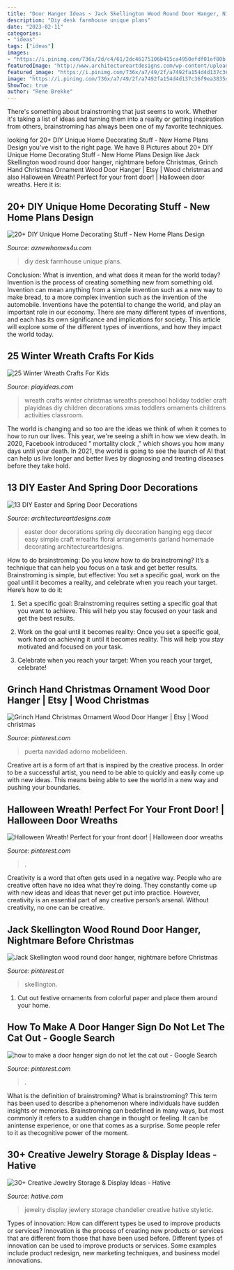 ```yaml
---
title: "Door Hanger Ideas ~ Jack Skellington Wood Round Door Hanger, Nightmare Before Christmas"
description: "Diy desk farmhouse unique plans"
date: "2023-02-11"
categories:
- "ideas"
tags: ["ideas"]
images:
- "https://i.pinimg.com/736x/2d/c4/61/2dc46175106b415ca4950efdf01ef80b.jpg"
featuredImage: "http://www.architectureartdesigns.com/wp-content/uploads/2013/03/Easter-Door-Decoration-ArchitectureArtDesigns-3.jpg"
featured_image: "https://i.pinimg.com/736x/a7/49/2f/a7492fa154d4d137c36f9ea3835d1913.jpg"
image: "https://i.pinimg.com/736x/a7/49/2f/a7492fa154d4d137c36f9ea3835d1913.jpg"
ShowToc: true
author: "Rene Brekke"
---
```



There's something about brainstroming that just seems to work. Whether it's taking a list of ideas and turning them into a reality or getting inspiration from others, brainstroming has always been one of my favorite techniques.

	

		
looking for 20+ DIY Unique Home Decorating Stuff - New Home Plans Design you've visit to the right page. We have 8 Pictures about 20+ DIY Unique Home Decorating Stuff - New Home Plans Design like Jack Skellington wood round door hanger, nightmare before Christmas, Grinch Hand Christmas Ornament Wood Door Hanger | Etsy | Wood christmas and also Halloween Wreath! Perfect for your front door! | Halloween door wreaths. Here it is:
		
    
## 20+ DIY Unique Home Decorating Stuff - New Home Plans Design

<img loading=lazy src="http://www.aznewhomes4u.com/wp-content/uploads/2017/04/DIY-Farmhouse-Desk-Design-Ideas.jpg" onerror="this.onerror=null;this.src='https://tse3.mm.bing.net/th?id=OIP.ad9lffAxgFNQucxmDCgs4gHaJ3&amp;pid=15.1';" alt="20+ DIY Unique Home Decorating Stuff - New Home Plans Design">

_Source: aznewhomes4u.com_

>diy desk farmhouse unique plans. 

	

Conclusion: What is invention, and what does it mean for the world today?
Invention is the process of creating something new from something old. Invention can mean anything from a simple invention such as a new way to make bread, to a more complex invention such as the invention of the automobile. Inventions have the potential to change the world, and play an important role in our economy. There are many different types of inventions, and each has its own significance and implications for society. This article will explore some of the different types of inventions, and how they impact the world today.

    
## 25 Winter Wreath Crafts For Kids

<img loading=lazy src="http://www.playideas.com/wp-content/uploads/2017/12/25-christmas-wreaths-kids-can-make.jpg" onerror="this.onerror=null;this.src='https://tse3.mm.bing.net/th?id=OIP.fqKbXxHZNZH8-_o4aici_QHaKl&amp;pid=15.1';" alt="25 Winter Wreath Crafts For Kids">

_Source: playideas.com_

>wreath crafts winter christmas wreaths preschool holiday toddler craft playideas diy children decorations xmas toddlers ornaments childrens activities classroom. 

	

The world is changing and so too are the ideas we think of when it comes to how to run our lives. This year, we're seeing a shift in how we view death. In 2020, Facebook introduced " mortality clock ," which shows you how many days until your death. In 2021, the world is going to see the launch of AI that can help us live longer and better lives by diagnosing and treating diseases before they take hold.

    
## 13 DIY Easter And Spring Door Decorations

<img loading=lazy src="http://www.architectureartdesigns.com/wp-content/uploads/2013/03/Easter-Door-Decoration-ArchitectureArtDesigns-3.jpg" onerror="this.onerror=null;this.src='https://tse2.mm.bing.net/th?id=OIP.dk4xwUqm1pfnDG_rwLvetgHaJ3&amp;pid=15.1';" alt="13 DIY Easter and Spring Door Decorations">

_Source: architectureartdesigns.com_

>easter door decorations spring diy decoration hanging egg decor easy simple craft wreaths floral arrangements garland homemade decorating architectureartdesigns. 

	

How to do brainstroming:
Do you know how to do brainstroming? It’s a technique that can help you focus on a task and get better results. Brainstroming is simple, but effective: You set a specific goal, work on the goal until it becomes a reality, and celebrate when you reach your target. Here’s how to do it: 
1. Set a specific goal: Brainstroming requires setting a specific goal that you want to achieve. This will help you stay focused on your task and get the best results. 

2. Work on the goal until it becomes reality: Once you set a specific goal, work hard on achieving it until it becomes reality. This will help you stay motivated and focused on your task. 

3. Celebrate when you reach your target: When you reach your target, celebrate!

    
## Grinch Hand Christmas Ornament Wood Door Hanger | Etsy | Wood Christmas

<img loading=lazy src="https://i.pinimg.com/736x/2d/c4/61/2dc46175106b415ca4950efdf01ef80b.jpg" onerror="this.onerror=null;this.src='https://tse2.mm.bing.net/th?id=OIP.biUPS-FrsvhBaOKj3pPwCwAAAA&amp;pid=15.1';" alt="Grinch Hand Christmas Ornament Wood Door Hanger | Etsy | Wood christmas">

_Source: pinterest.com_

>puerta navidad adorno mobelideen. 

	

Creative art is a form of art that is inspired by the creative process. In order to be a successful artist, you need to be able to quickly and easily come up with new ideas. This means being able to see the world in a new way and pushing your boundaries.

    
## Halloween Wreath! Perfect For Your Front Door! | Halloween Door Wreaths

<img loading=lazy src="https://i.pinimg.com/originals/ab/e4/86/abe486ef44b89ff951187ca474471036.jpg" onerror="this.onerror=null;this.src='https://tse1.mm.bing.net/th?id=OIP.tgYjECRmb5FxbgVZbW6WAgHaJ4&amp;pid=15.1';" alt="Halloween Wreath! Perfect for your front door! | Halloween door wreaths">

_Source: pinterest.com_

>. 

	

Creativity is a word that often gets used in a negative way. People who are creative often have no idea what they’re doing. They constantly come up with new ideas and ideas that never get put into practice. However, creativity is an essential part of any creative person’s arsenal. Without creativity, no one can be creative.

    
## Jack Skellington Wood Round Door Hanger, Nightmare Before Christmas

<img loading=lazy src="https://i.pinimg.com/736x/6e/53/db/6e53db506230f3e8dcd85e1cff7d329d.jpg" onerror="this.onerror=null;this.src='https://tse3.mm.bing.net/th?id=OIP.wFq-uDTW6U9PqDu9iSepzQHaMD&amp;pid=15.1';" alt="Jack Skellington wood round door hanger, nightmare before Christmas">

_Source: pinterest.at_

>skellington. 

	

1. Cut out festive ornaments from colorful paper and place them around your home.

    
## How To Make A Door Hanger Sign Do Not Let The Cat Out - Google Search

<img loading=lazy src="https://i.pinimg.com/736x/a7/49/2f/a7492fa154d4d137c36f9ea3835d1913.jpg" onerror="this.onerror=null;this.src='https://tse3.mm.bing.net/th?id=OIP.NaEv-jduyMKhp9ma4GJ6GwHaD1&amp;pid=15.1';" alt="how to make a door hanger sign do not let the cat out - Google Search">

_Source: pinterest.com_

>. 

	

What is the definition of brainstroming?
What is brainstroming? This term has been used to describe a phenomenon where individuals have sudden insights or memories. Brainstroming can bedefined in many ways, but most commonly it refers to a sudden change in thought or feeling. It can be anintense experience, or one that comes as a surprise. Some people refer to it as thecognitive power of the moment.

    
## 30+ Creative Jewelry Storage &amp; Display Ideas - Hative

<img loading=lazy src="http://hative.com/wp-content/uploads/2015/01/jewelry-storage-display-ideas/11-jewlery-chandelier.jpg" onerror="this.onerror=null;this.src='https://tse1.mm.bing.net/th?id=OIP.jU2oZg172jR3Bp5ZVBgEWAHaKb&amp;pid=15.1';" alt="30+ Creative Jewelry Storage &amp; Display Ideas - Hative">

_Source: hative.com_

>jewelry display jewlery storage chandelier creative hative styletic. 

	

Types of innovation: How can different types be used to improve products or services?
Innovation is the process of creating new products or services that are different from those that have been used before. Different types of innovation can be used to improve products or services. Some examples include product redesign, new marketing techniques, and business model innovations.


